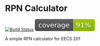 # RPN Calculator
[![Build Status](https://travis-ci.org/jopahoward/csprag-adv08.svg?branch=master)](https://travis-ci.org/jopahoward/csprag-adv08)
[![Coverage](./coverage.svg)](./coverage.svg)

A simple RPN calculator for EECS 201
